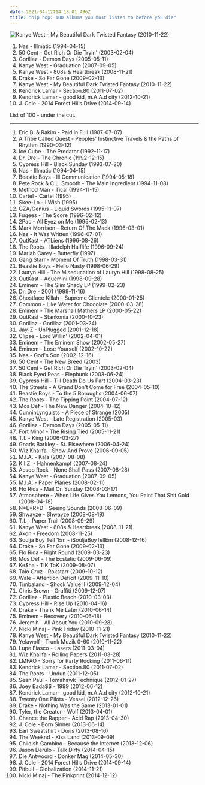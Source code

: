 ```yaml
---
date: 2021-04-12T14:18:01.496Z
title: "hip hop: 100 albums you must listen to before you die"
---
```

![Kanye West - My Beautiful Dark Twisted Fantasy (2010-11-22)](http://coverartarchive.org/release/cd7d8c81-d519-4149-8cd0-ade722ad19b9/1469458634-500.jpg "Kanye West - My Beautiful Dark Twisted Fantasy (2010-11-22)")
<ol class="albums">
<li data-cover="https://img.discogs.com/BPm1tRc82RVJSwNtAU_IcS_WfM0=/fit-in/600x600/filters:strip_icc():format(jpeg):mode_rgb():quality(90)/discogs-images/R-4129541-1611603191-2116.jpeg.jpg" data-tags="hip-hop" role="button">Nas - Illmatic (1994-04-15)</li>
<li data-cover="https://img.discogs.com/r_jMkyQ0urHTrJ-ochhEy-z5qbk=/fit-in/600x590/filters:strip_icc():format(jpeg):mode_rgb():quality(90)/discogs-images/R-7189287-1542925626-1490.jpeg.jpg" data-tags="rap, hip-hop, 50 cent" role="button">50 Cent - Get Rich Or Die Tryin' (2003-02-04)</li>
<li data-cover="http://coverartarchive.org/release/ad0a377b-6c7c-30ff-921d-a47edae073e2/6436408454-500.jpg" data-tags="alternative, electronic" role="button">Gorillaz - Demon Days (2005-05-11)</li>
<li data-cover="http://coverartarchive.org/release/06a81817-093d-40f0-aef2-90673fa550ae/2727362998-500.jpg" data-tags="hip-hop" role="button">Kanye West - Graduation (2007-09-05)</li>
<li data-cover="http://coverartarchive.org/release/af8fdbd3-dc27-469d-89bf-9167514b3f5e/4819782950-500.jpg" data-tags="hip-hop" role="button">Kanye West - 808s & Heartbreak (2008-11-21)</li>
<li data-cover="http://coverartarchive.org/release/f05567cc-6ed3-40e0-bad1-7812478eecbe/2071071757-500.jpg" data-tags="hip hop, hip-hop, drake, rap, rnb" role="button">Drake - So Far Gone (2009-02-13)</li>
<li data-cover="http://coverartarchive.org/release/cd7d8c81-d519-4149-8cd0-ade722ad19b9/1469458634-500.jpg" data-tags="hip-hop" role="button">Kanye West - My Beautiful Dark Twisted Fantasy (2010-11-22)</li>
<li data-cover="http://coverartarchive.org/release/d0b24c41-8562-47fb-bfe7-5f03397c41c7/24260710820-500.jpg" data-tags="hip-hop, hip hop, west coast rap, conscious hip hop" role="button">Kendrick Lamar - Section.80 (2011-07-02)</li>
<li data-cover="http://coverartarchive.org/release/e1d99364-1ad9-4f4d-9505-2242eff10a44/2361576294-500.jpg" data-tags="hip hop" role="button">Kendrick Lamar - good kid, m.A.A.d city (2012-10-21)</li>
<li data-cover="http://coverartarchive.org/release/bbd931f0-f3ad-4550-b1cd-862e4b70cc03/9082731243-500.jpg" data-tags="hip hop" role="button">J. Cole - 2014 Forest Hills Drive (2014-09-14)</li>
</ol>
List of 100 - under the cut.
<!-- more -->

_________________

<ol class="albums">
<li data-cover="http://coverartarchive.org/release/eec40590-f7f8-48ff-a3cb-0a4aab5aad30/6223485528-500.jpg" data-tags="hip-hop, hip hop" role="button">
Eric B. & Rakim - Paid in Full (1987-07-07)
</li>
<li data-cover="http://coverartarchive.org/release/a30577af-64e7-3e86-9930-556e3e5357b5/2934705740-500.jpg" data-tags="hip-hop" role="button">
A Tribe Called Quest - Peoples' Instinctive Travels & the Paths of Rhythm (1990-03-12)
</li>
<li data-cover="http://coverartarchive.org/release/c79b4651-0f84-4930-b95b-e41fb24274d5/13517018832-500.jpg" data-tags="gangsta rap, rap" role="button">
Ice Cube - The Predator (1992-11-17)
</li>
<li data-cover="http://coverartarchive.org/release/51088001-d00c-384f-a266-315fd3ee797a/6193413728-500.jpg" data-tags="gangsta rap, hip-hop" role="button">
Dr. Dre - The Chronic (1992-12-15)
</li>
<li data-cover="https://img.discogs.com/2GgQjIjcDb1eAQyuyx6IXw0Sf78=/fit-in/600x600/filters:strip_icc():format(jpeg):mode_rgb():quality(90)/discogs-images/R-16516737-1608227995-7003.jpeg.jpg" data-tags="hip-hop, rap" role="button">
Cypress Hill - Black Sunday (1993-07-20)
</li>
<li data-cover="https://img.discogs.com/BPm1tRc82RVJSwNtAU_IcS_WfM0=/fit-in/600x600/filters:strip_icc():format(jpeg):mode_rgb():quality(90)/discogs-images/R-4129541-1611603191-2116.jpeg.jpg" data-tags="hip-hop" role="button">
Nas - Illmatic (1994-04-15)
</li>
<li data-cover="https://img.discogs.com/x-XBH8YKpwmafthP8SsFian0t6s=/fit-in/600x591/filters:strip_icc():format(jpeg):mode_rgb():quality(90)/discogs-images/R-6458210-1465577851-2875.jpeg.jpg" data-tags="hip-hop" role="button">
Beastie Boys - Ill Communication (1994-05-18)
</li>
<li data-cover="http://coverartarchive.org/release/cd351957-3aaf-48ba-ad53-a6baee00ef64/14583668157-500.jpg" data-tags="hip hop" role="button">
Pete Rock & C.L. Smooth - The Main Ingredient (1994-11-08)
</li>
<li data-cover="http://coverartarchive.org/release/911192ef-6b58-427f-9d84-437a0d34de70/9635715971-500.jpg" data-tags="rap, hip-hop, wu-tang" role="button">
Method Man - Tical (1994-11-15)
</li>
<li data-cover="https://img.discogs.com/kfHVrEkCRDQZ8b-cejUETKyt-pM=/fit-in/600x594/filters:strip_icc():format(jpeg):mode_rgb():quality(90)/discogs-images/R-748997-1224492628.jpeg.jpg" data-tags="emo, pop punk" role="button">
Cartel - Cartel (1995)
</li>
<li data-cover="http://coverartarchive.org/release/1d2473f7-fd17-4158-b3da-623ee764cd2b/26112985625-500.jpg" data-tags="hip-hop, hip hop, sports, basketball, gin, g funk, abq, albums i had on cassette tape" role="button">
Skee-Lo - I Wish (1995)
</li>
<li data-cover="https://img.discogs.com/3WuRCIOlOnT69y46Auud_YjD8j0=/fit-in/600x600/filters:strip_icc():format(jpeg):mode_rgb():quality(90)/discogs-images/R-158798-1158147180.jpeg.jpg" data-tags="hip-hop" role="button">
GZA/Genius - Liquid Swords (1995-11-07)
</li>
<li data-cover="http://coverartarchive.org/release/a8ac0c88-6980-411d-8c88-3eed140f71ed/7644775051-500.jpg" data-tags="hip-hop" role="button">
Fugees - The Score (1996-02-12)
</li>
<li data-cover="http://coverartarchive.org/release/8d2491b6-f77f-3ec2-9638-10c231663071/9390923312-500.jpg" data-tags="gangsta rap, hip-hop, 2pac, rap" role="button">
2Pac - All Eyez on Me (1996-02-13)
</li>
<li data-cover="http://coverartarchive.org/release/50989c66-32db-4e87-b368-15a712783c6f/22017969148-500.jpg" data-tags="hip hop, 90s, rnb" role="button">
Mark Morrison - Return Of The Mack (1996-03-01)
</li>
<li data-cover="http://coverartarchive.org/release/dee08d2d-eb6d-4376-988a-07984dbdf738/12639957674-500.jpg" data-tags="rap, hip-hop" role="button">
Nas - It Was Written (1996-07-01)
</li>
<li data-cover="https://img.discogs.com/2uDI11IP0s5RCrBjhVSpWunaVe0=/fit-in/600x603/filters:strip_icc():format(jpeg):mode_rgb():quality(90)/discogs-images/R-1336628-1488983534-1292.jpeg.jpg" data-tags="hip-hop" role="button">
OutKast - ATLiens (1996-08-26)
</li>
<li data-cover="https://via.placeholder.com/450" data-tags="hip hop" role="button">
The Roots - Illadelph Halflife (1996-09-24)
</li>
<li data-cover="http://coverartarchive.org/release/ca0f7485-b03e-4be5-afda-3e587e062efb/3938634835-500.jpg" data-tags="pop, rnb" role="button">
Mariah Carey - Butterfly (1997)
</li>
<li data-cover="http://coverartarchive.org/release/a164b1b6-00dc-4722-be0d-62601accb796/4437400926-500.jpg" data-tags="hip-hop" role="button">
Gang Starr - Moment Of Truth (1998-03-31)
</li>
<li data-cover="http://coverartarchive.org/release/84a4ba6a-cc66-4a8b-b443-198646fbf85f/8508204852-500.jpg" data-tags="hip-hop, rap" role="button">
Beastie Boys - Hello Nasty (1998-06-29)
</li>
<li data-cover="http://coverartarchive.org/release/0f15251e-7f5a-48bd-bfe2-31a329066371/3037400805-500.jpg" data-tags="soul, rnb" role="button">
Lauryn Hill - The Miseducation of Lauryn Hill (1998-08-25)
</li>
<li data-cover="http://coverartarchive.org/release/63f4592c-6f58-32bb-bd9f-a431dc14e04d/6640977411-500.jpg" data-tags="hip-hop" role="button">
OutKast - Aquemini (1998-09-28)
</li>
<li data-cover="http://coverartarchive.org/release/f305300d-d3ef-314f-a260-9b2cc12705d8/2587702528-500.jpg" data-tags="rap" role="button">
Eminem - The Slim Shady LP (1999-02-23)
</li>
<li data-cover="http://coverartarchive.org/release/db4baedf-bfe1-4e04-b359-99761f1b3deb/8671147785-500.jpg" data-tags="hip-hop, rap, gangsta rap" role="button">
Dr. Dre - 2001 (1999-11-16)
</li>
<li data-cover="https://via.placeholder.com/450" data-tags="hip hop, hip-hop, rap" role="button">
Ghostface Killah - Supreme Clientele (2000-01-25)
</li>
<li data-cover="http://coverartarchive.org/release/0eaf3a43-f00e-4416-8ea3-759d1841e3c9/4402657853-500.jpg" data-tags="hip-hop" role="button">
Common - Like Water for Chocolate (2000-03-28)
</li>
<li data-cover="http://coverartarchive.org/release/51544aed-52a1-42b9-aff0-9237ac3dd564/6693458596-500.jpg" data-tags="rap" role="button">
Eminem - The Marshall Mathers LP (2000-05-22)
</li>
<li data-cover="https://img.discogs.com/JCxzS2VxXpGs-JtZtLmtmeYg4-I=/fit-in/600x601/filters:strip_icc():format(jpeg):mode_rgb():quality(90)/discogs-images/R-13545257-1556249200-1771.png.jpg" data-tags="hip-hop" role="button">
OutKast - Stankonia (2000-10-23)
</li>
<li data-cover="http://coverartarchive.org/release/910cdb82-4237-4a10-a6f3-7795d6f297e6/3778768750-500.jpg" data-tags="alternative, electronic" role="button">
Gorillaz - Gorillaz (2001-03-24)
</li>
<li data-cover="http://coverartarchive.org/release/904e0d41-d49c-429e-8568-235bedbec612/1585589963-500.jpg" data-tags="hip-hop, hip hop, jay-z" role="button">
Jay-Z - UnPlugged (2001-12-18)
</li>
<li data-cover="http://coverartarchive.org/release/c5043588-ff22-40d0-b738-60ce6a817537/9609881130-500.jpg" data-tags="rap" role="button">
Clipse - Lord Willin' (2002-04-01)
</li>
<li data-cover="http://coverartarchive.org/release/af71f60c-a8e8-4774-a2b3-30dbfaa13bd6/26547401170-500.jpg" data-tags="rap" role="button">
Eminem - The Eminem Show (2002-05-27)
</li>
<li data-cover="http://coverartarchive.org/release/a6d7be9e-8fc9-44c7-8066-caa658d05ef9/994878502-500.jpg" data-tags="rap, eminem" role="button">
Eminem - Lose Yourself (2002-10-22)
</li>
<li data-cover="https://img.discogs.com/e9bP78FudkC0nkWRFNQUy38QDF0=/fit-in/600x602/filters:strip_icc():format(jpeg):mode_rgb():quality(90)/discogs-images/R-328103-1262865321.jpeg.jpg" data-tags="rap" role="button">
Nas - God's Son (2002-12-16)
</li>
<li data-cover="http://coverartarchive.org/release/b2463ee8-ddcb-4d8d-93ee-36835456d144/1630449680-500.jpg" data-tags="hip hop" role="button">
50 Cent - The New Breed (2003)
</li>
<li data-cover="https://img.discogs.com/r_jMkyQ0urHTrJ-ochhEy-z5qbk=/fit-in/600x590/filters:strip_icc():format(jpeg):mode_rgb():quality(90)/discogs-images/R-7189287-1542925626-1490.jpeg.jpg" data-tags="rap, hip-hop, 50 cent" role="button">
50 Cent - Get Rich Or Die Tryin' (2003-02-04)
</li>
<li data-cover="http://coverartarchive.org/release/5d5ee308-2a69-4f81-8f59-8036bce6a595/6853145556-500.jpg" data-tags="black eyed peas, hip-hop" role="button">
Black Eyed Peas - Elephunk (2003-06-24)
</li>
<li data-cover="http://coverartarchive.org/release/a7968320-e985-48b1-8424-64dccccf1503/5157859126-500.jpg" data-tags="hip hop" role="button">
Cypress Hill - Till Death Do Us Part (2004-03-23)
</li>
<li data-cover="http://coverartarchive.org/release/2e24044e-a62d-38cd-a81c-bb18568d69f7/16604406384-500.jpg" data-tags="hip-hop, hip hop" role="button">
The Streets - A Grand Don't Come for Free (2004-05-10)
</li>
<li data-cover="https://via.placeholder.com/450" data-tags="hip-hop" role="button">
Beastie Boys - To the 5 Boroughs (2004-06-07)
</li>
<li data-cover="http://coverartarchive.org/release/a3675fc3-f348-3d6d-970f-faa19f32c4ca/9725751296-500.jpg" data-tags="hip-hop, hip hop" role="button">
The Roots - The Tipping Point (2004-07-12)
</li>
<li data-cover="http://coverartarchive.org/release/56c76359-e7d8-465c-8e84-fdcce75dbb80/2977936650-500.jpg" data-tags="hip-hop, hip hop" role="button">
Mos Def - The New Danger (2004-10-12)
</li>
<li data-cover="http://coverartarchive.org/release/ae68abf2-c6f2-4a21-9a42-8322a643bad4/8736889604-500.jpg" data-tags="hip hop" role="button">
CunninLynguists - A Piece of Strange (2005)
</li>
<li data-cover="https://img.discogs.com/yijRdl9GTByo5MDl6kKGHtk89Pw=/fit-in/600x493/filters:strip_icc():format(jpeg):mode_rgb():quality(90)/discogs-images/R-9797041-1494512428-2136.jpeg.jpg" data-tags="hip-hop" role="button">
Kanye West - Late Registration (2005-03)
</li>
<li data-cover="http://coverartarchive.org/release/ad0a377b-6c7c-30ff-921d-a47edae073e2/6436408454-500.jpg" data-tags="alternative, electronic" role="button">
Gorillaz - Demon Days (2005-05-11)
</li>
<li data-cover="https://img.discogs.com/bXnt0eXfchKuRrdSJxD7xNAIfS4=/fit-in/600x529/filters:strip_icc():format(jpeg):mode_rgb():quality(90)/discogs-images/R-567986-1336610234-2845.jpeg.jpg" data-tags="hip-hop" role="button">
Fort Minor - The Rising Tied (2005-11-21)
</li>
<li data-cover="http://coverartarchive.org/release/b8dd08ea-a934-4baa-9129-d4ec01f0b763/8871508950-500.jpg" data-tags="rap, hip-hop, hip hop, ti" role="button">
T.I. - King (2006-03-27)
</li>
<li data-cover="http://coverartarchive.org/release/c1611009-48c0-4171-a26d-698a57cfde9e/3985245895-500.jpg" data-tags="funk, soul" role="button">
Gnarls Barkley - St. Elsewhere (2006-04-24)
</li>
<li data-cover="http://coverartarchive.org/release/f3e2c681-a117-478f-bba4-d3afa0872c11/889689286-500.jpg" data-tags="hip-hop, wiz khalifa" role="button">
Wiz Khalifa - Show And Prove (2006-09-05)
</li>
<li data-cover="https://via.placeholder.com/450" data-tags="electronic" role="button">
M.I.A. - Kala (2007-08-08)
</li>
<li data-cover="https://img.discogs.com/suszDkAspQfZiKQlPi0XTLyjdJQ=/fit-in/250x250/filters:strip_icc():format(jpeg):mode_rgb():quality(90)/discogs-images/R-1058825-1188845963.jpeg.jpg" data-tags="hip hop, menschenverachtende untergrundmusik" role="button">
K.I.Z. - Hahnenkampf (2007-08-24)
</li>
<li data-cover="http://coverartarchive.org/release/b0885908-cbe2-4e51-95d8-c4f3b9721ad6/2386174869-500.jpg" data-tags="hip-hop" role="button">
Aesop Rock - None Shall Pass (2007-08-28)
</li>
<li data-cover="http://coverartarchive.org/release/06a81817-093d-40f0-aef2-90673fa550ae/2727362998-500.jpg" data-tags="hip-hop" role="button">
Kanye West - Graduation (2007-09-05)
</li>
<li data-cover="https://img.discogs.com/vmOG8gWA1E0LtCFsj2A3WRsXfEc=/fit-in/600x521/filters:strip_icc():format(jpeg):mode_rgb():quality(90)/discogs-images/R-1594382-1279055441.jpeg.jpg" data-tags="female vocalists, hip hop" role="button">
M.I.A. - Paper Planes (2008-02-11)
</li>
<li data-cover="https://img.discogs.com/jh4t6fyePwK2DmFIMS79etQ-LdE=/fit-in/500x442/filters:strip_icc():format(jpeg):mode_rgb():quality(90)/discogs-images/R-1289687-1442838570-1540.jpeg.jpg" data-tags="rap, hip-hop" role="button">
Flo Rida - Mail On Sunday (2008-03-17)
</li>
<li data-cover="http://coverartarchive.org/release/9e8bfc4a-e4cb-4e3c-be31-2d7b7070e642/5759701387-500.jpg" data-tags="hip-hop, hip hop" role="button">
Atmosphere - When Life Gives You Lemons, You Paint That Shit Gold (2008-04-18)
</li>
<li data-cover="https://img.discogs.com/sAHiZ1GQVMxSrV1dwSAi5FPOqL4=/fit-in/600x600/filters:strip_icc():format(jpeg):mode_rgb():quality(90)/discogs-images/R-3646806-1516228829-9542.jpeg.jpg" data-tags="hip-hop" role="button">
N*E*R*D - Seeing Sounds (2008-06-09)
</li>
<li data-cover="http://coverartarchive.org/release/f35cde40-667b-4174-b734-d1a50ca0d2e7/5943910410-500.jpg" data-tags="summer, hip hop" role="button">
Shwayze - Shwayze (2008-08-19)
</li>
<li data-cover="http://coverartarchive.org/release/62147d7a-6270-42a8-b92e-3580ff18685f/24502383678-500.jpg" data-tags="rap" role="button">
T.I. - Paper Trail (2008-09-29)
</li>
<li data-cover="http://coverartarchive.org/release/af8fdbd3-dc27-469d-89bf-9167514b3f5e/4819782950-500.jpg" data-tags="hip-hop" role="button">
Kanye West - 808s & Heartbreak (2008-11-21)
</li>
<li data-cover="http://coverartarchive.org/release/8d888be6-0cc4-46c6-a788-9231c5857501/1116839013-500.jpg" data-tags="akon, hip hop" role="button">
Akon - Freedom (2008-11-25)
</li>
<li data-cover="http://coverartarchive.org/release/427c6a66-418a-4f23-8f4c-b0cf6cc0f628/15154271555-500.jpg" data-tags="hip hop, pop, rnb" role="button">
Soulja Boy Tell 'Em - iSouljaBoyTellEm (2008-12-16)
</li>
<li data-cover="http://coverartarchive.org/release/f05567cc-6ed3-40e0-bad1-7812478eecbe/2071071757-500.jpg" data-tags="hip hop, hip-hop, drake, rap, rnb" role="button">
Drake - So Far Gone (2009-02-13)
</li>
<li data-cover="http://coverartarchive.org/release/9123d325-bf8e-4423-be98-98478dccee20/3602906301-500.jpg" data-tags="electronic, hip hop, pop, rap, flo rida right round" role="button">
Flo Rida - Right Round (2009-03-23)
</li>
<li data-cover="http://coverartarchive.org/release/c131cfbf-5024-4a50-a27b-366f04d3fcd8/1674181130-500.jpg" data-tags="hip hop, hip-hop" role="button">
Mos Def - The Ecstatic (2009-06-09)
</li>
<li data-cover="https://img.discogs.com/mfBQb1jLNhdDOFkJN0QuxSOqNSs=/fit-in/293x283/filters:strip_icc():format(jpeg):mode_rgb():quality(90)/discogs-images/R-601450-1137095929.gif.jpg" data-tags="tik tok, pop" role="button">
Ke$ha - TiK ToK (2009-08-07)
</li>
<li data-cover="https://img.discogs.com/ndWPDJk8PNkcotRdXsRETcPl3_k=/fit-in/600x597/filters:strip_icc():format(jpeg):mode_rgb():quality(90)/discogs-images/R-2148652-1452952965-7777.jpeg.jpg" data-tags="pop, dance" role="button">
Taio Cruz - Rokstarr (2009-10-12)
</li>
<li data-cover="http://coverartarchive.org/release/7fe11570-db06-4d5a-8e53-d841c8cc6b37/6032925292-500.jpg" data-tags="hip hop" role="button">
Wale - Attention Deficit (2009-11-10)
</li>
<li data-cover="http://coverartarchive.org/release/c74c559b-f79f-4f60-ab87-80cff2da8124/9375294375-500.jpg" data-tags="hip hop" role="button">
Timbaland - Shock Value II (2009-12-04)
</li>
<li data-cover="https://img.discogs.com/_bfAsiamI9sXPc3OLRjsEL6dxmk=/fit-in/275x275/filters:strip_icc():format(jpeg):mode_rgb():quality(90)/discogs-images/R-2272641-1565112045-2308.jpeg.jpg" data-tags="chris brown, hip hop" role="button">
Chris Brown - Graffiti (2009-12-07)
</li>
<li data-cover="http://coverartarchive.org/release/cc91709d-4a15-3d62-91e8-25a1464950fd/9935228575-500.jpg" data-tags="alternative" role="button">
Gorillaz - Plastic Beach (2010-03-03)
</li>
<li data-cover="http://coverartarchive.org/release/f6f6704a-1bd1-4fa8-9acd-e340e669e48a/23246348312-500.jpg" data-tags="hip hop, hip-hop" role="button">
Cypress Hill - Rise Up (2010-04-16)
</li>
<li data-cover="http://coverartarchive.org/release/7e5cf3e1-f511-43f5-aa6d-8b66100f7924/2071145317-500.jpg" data-tags="hip-hop" role="button">
Drake - Thank Me Later (2010-06-14)
</li>
<li data-cover="http://coverartarchive.org/release/dddf01df-f9f1-4ba6-b414-5ddf1984fc7f/1310901778-500.jpg" data-tags="eminem, hip-hop, rap" role="button">
Eminem - Recovery (2010-06-18)
</li>
<li data-cover="http://coverartarchive.org/release/ba4f9bef-af39-4627-ad5a-6452597781d4/14912913412-500.jpg" data-tags="hip hop, r&b, jeremih" role="button">
Jeremih - All About You (2010-09-28)
</li>
<li data-cover="http://coverartarchive.org/release/883c2b91-e65d-4520-b001-807d0fd23ee6/1940800991-500.jpg" data-tags="rap" role="button">
Nicki Minaj - Pink Friday (2010-11-21)
</li>
<li data-cover="http://coverartarchive.org/release/cd7d8c81-d519-4149-8cd0-ade722ad19b9/1469458634-500.jpg" data-tags="hip-hop" role="button">
Kanye West - My Beautiful Dark Twisted Fantasy (2010-11-22)
</li>
<li data-cover="http://coverartarchive.org/release/045fcd31-c7eb-45b3-af2c-05bf0cbf5868/5259726167-500.jpg" data-tags="hip hop, crunk, mp3, white rap, tate, weezy f aka yancy tate, good in 2010, mr toxic, yelawolf pak, yancy tate, yancy" role="button">
Yelawolf - Trunk Muzik 0-60 (2010-11-22)
</li>
<li data-cover="http://coverartarchive.org/release/0387cd5d-b6db-4c47-b570-14ac185ba7e1/25103537590-500.jpg" data-tags="hip-hop, hip hop" role="button">
Lupe Fiasco - Lasers (2011-03-04)
</li>
<li data-cover="http://coverartarchive.org/release/c1d2f621-c5c1-4bc6-acf9-440192654421/1630959999-500.jpg" data-tags="rap" role="button">
Wiz Khalifa - Rolling Papers (2011-03-28)
</li>
<li data-cover="http://coverartarchive.org/release/9197df9f-7f26-4498-af10-4eb5e67d6c8b/25513914939-500.jpg" data-tags="lmfao, electronic" role="button">
LMFAO - Sorry for Party Rocking (2011-06-11)
</li>
<li data-cover="http://coverartarchive.org/release/d0b24c41-8562-47fb-bfe7-5f03397c41c7/24260710820-500.jpg" data-tags="hip-hop, hip hop, west coast rap, conscious hip hop" role="button">
Kendrick Lamar - Section.80 (2011-07-02)
</li>
<li data-cover="http://coverartarchive.org/release/17105002-a6fd-4f92-9589-aa7f98073638/4785732549-500.jpg" data-tags="hip hop" role="button">
The Roots - Undun (2011-12-05)
</li>
<li data-cover="http://coverartarchive.org/release/60be6325-85c2-4523-bd0d-5f6b5d05098b/1369426454-500.jpg" data-tags="hip hop, pop, reggae, r&b, sean paul" role="button">
Sean Paul - Tomahawk Technique (2012-01-27)
</li>
<li data-cover="http://coverartarchive.org/release/a5e0f379-2eab-468a-8aea-1c7653543af9/2673347297-500.jpg" data-tags="2012" role="button">
Joey Bada$$ - 1999 (2012-06-12)
</li>
<li data-cover="http://coverartarchive.org/release/e1d99364-1ad9-4f4d-9505-2242eff10a44/2361576294-500.jpg" data-tags="hip hop" role="button">
Kendrick Lamar - good kid, m.A.A.d city (2012-10-21)
</li>
<li data-cover="http://coverartarchive.org/release/77f25b0b-bb51-44fb-b7b5-9c5c391769dd/7221126832-500.jpg" data-tags="alternative" role="button">
Twenty One Pilots - Vessel (2012-12-26)
</li>
<li data-cover="http://coverartarchive.org/release/cfd78aa4-6938-439e-8be0-e9c51255d35c/5326272078-500.jpg" data-tags="drake, hip hop" role="button">
Drake - Nothing Was the Same (2013-01-01)
</li>
<li data-cover="http://coverartarchive.org/release/28b3139a-1905-4978-9004-9a170b1b64c6/8854274705-500.jpg" data-tags="hip-hop, rap" role="button">
Tyler, the Creator - Wolf (2013-04-01)
</li>
<li data-cover="http://coverartarchive.org/release/8caabc0f-8c2a-4060-893f-f71bc93cc073/4125216283-500.jpg" data-tags="hip hop" role="button">
Chance the Rapper - Acid Rap (2013-04-30)
</li>
<li data-cover="http://coverartarchive.org/release/d32d031a-0a3a-44b5-9d7e-2a6a21790e04/4402882720-500.jpg" data-tags="hip hop, j cole, born sinner" role="button">
J. Cole - Born Sinner (2013-06-14)
</li>
<li data-cover="http://coverartarchive.org/release/cce11ff7-7a5b-4a0b-b415-fa55e2cfca00/5976610444-500.jpg" data-tags="hip-hop" role="button">
Earl Sweatshirt - Doris (2013-08-16)
</li>
<li data-cover="http://coverartarchive.org/release/f43909e0-943f-4afa-98d0-497ed2054e1b/5066822902-500.jpg" data-tags="r&b" role="button">
The Weeknd - Kiss Land (2013-09-09)
</li>
<li data-cover="http://coverartarchive.org/release/af54650b-5020-4b8b-a121-3f32f31d86eb/5905091136-500.jpg" data-tags="hip-hop" role="button">
Childish Gambino - Because the Internet (2013-12-06)
</li>
<li data-cover="http://coverartarchive.org/release/28bc6997-cbd6-4cfb-ac31-ed40acfa9c93/8163003772-500.jpg" data-tags="hip hop" role="button">
Jason Derülo - Talk Dirty (2014-04-15)
</li>
<li data-cover="http://coverartarchive.org/release/a432f2d1-52cf-440b-bb69-74badf6befaa/25692677906-500.jpg" data-tags="hip-hop, electronic, hip hop" role="button">
Die Antwoord - Donker Mag (2014-05-30)
</li>
<li data-cover="http://coverartarchive.org/release/bbd931f0-f3ad-4550-b1cd-862e4b70cc03/9082731243-500.jpg" data-tags="hip hop" role="button">
J. Cole - 2014 Forest Hills Drive (2014-09-14)
</li>
<li data-cover="http://coverartarchive.org/release/370c5560-795d-478e-b034-b9f1bb06776d/9274778864-500.jpg" data-tags="pop" role="button">
Pitbull - Globalization (2014-11-21)
</li>
<li data-cover="https://img.discogs.com/8tV-jeGS-LkKSw-b1Auxivn7HZI=/fit-in/600x502/filters:strip_icc():format(jpeg):mode_rgb():quality(90)/discogs-images/R-6900964-1549092882-5261.jpeg.jpg" data-tags="rap, hip-hop, hip hop" role="button">
Nicki Minaj - The Pinkprint (2014-12-12)
</li>
</ol>